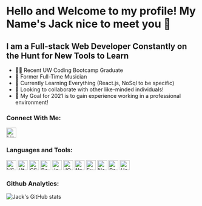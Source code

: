 # Hello and Welcome to my profile! My Name's Jack nice to meet you 👋

## I am a Full-stack Web Developer Constantly on the Hunt for New Tools to Learn
- 👨‍🎓 Recent UW Coding Bootcamp Graduate
- 🎷 Former Full-Time Musician
- 🌱 Currently Learning Everything (React.js, NoSql to be specific)
- 👥 Looking to collaborate with other like-minded individuals!
- 📅 My Goal for 2021 is to gain experience working in a professional environment!

### Connect With Me:
[<img src='https://cdn.jsdelivr.net/gh/devicons/devicon/icons/linkedin/linkedin-original.svg' alt='Linkedin Icon' width='26px'/>](https://www.linkedin.com/in/jack-bentsen/)

### Languages and Tools:
<img src='https://cdn.jsdelivr.net/gh/devicons/devicon/icons/vscode/vscode-original.svg' alt='VSCode Icon' width='26px'/> <img src='https://cdn.jsdelivr.net/gh/devicons/devicon/icons/html5/html5-original.svg' alt='Html Icon' width='26px'/> <img src='https://cdn.jsdelivr.net/gh/devicons/devicon/icons/css3/css3-original.svg' alt='CSS Icon' width='26px'/> <img src='https://cdn.jsdelivr.net/gh/devicons/devicon/icons/bootstrap/bootstrap-plain.svg' alt='Bootstrap Icon' width='26px'/> <img src='https://cdn.jsdelivr.net/gh/devicons/devicon/icons/javascript/javascript-original.svg' alt='Javascript Icon' width='26px'/> <img src='https://cdn.jsdelivr.net/gh/devicons/devicon/icons/jquery/jquery-original.svg' alt='JQuery Icon' width='26px'/> <img src='https://cdn.jsdelivr.net/gh/devicons/devicon/icons/npm/npm-original-wordmark.svg' alt='Npm Icon' width='26px'/> <img src='https://cdn.jsdelivr.net/gh/devicons/devicon/icons/express/express-original.svg' alt='Express Icon' width='26px'/> <img src='https://cdn.jsdelivr.net/gh/devicons/devicon/icons/nodejs/nodejs-original.svg' alt='Node.js Icon' width='26px'/> <img src='https://cdn.jsdelivr.net/gh/devicons/devicon/icons/react/react-original.svg' alt='React Icon' width='26px'/> <img src='https://cdn.jsdelivr.net/gh/devicons/devicon/icons/heroku/heroku-original.svg' alt='Heroku Icon' width='26px'/>

### Github Analytics:
![Jack's GitHub stats](https://github-readme-stats.vercel.app/api?username=atlas238&show_icons=true&theme=dark)

